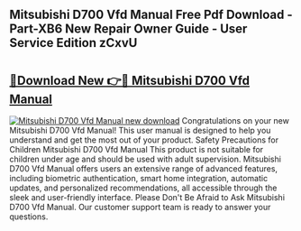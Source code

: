 ## Mitsubishi D700 Vfd Manual Free Pdf Download - Part-XB6 New Repair Owner Guide - User Service Edition zCxvU

# <h2><a href="http://bc37017.oget.top/?id=Mitsubishi+D700+Vfd+Manual">🔗Download New 👉🔴 Mitsubishi D700 Vfd Manual</a></h2>

[![Mitsubishi D700 Vfd Manual new download](https://i.imgur.com/5g1atiW.png)](http://bc37017.oget.top/?id=Mitsubishi+D700+Vfd+Manual)
Congratulations on your new Mitsubishi D700 Vfd Manual! This user manual is designed to help you understand and get the most out of your product. Safety Precautions for Children Mitsubishi D700 Vfd Manual This product is not suitable for children under age and should be used with adult supervision. Mitsubishi D700 Vfd Manual offers users an extensive range of advanced features, including biometric authentication, smart home integration, automatic updates, and personalized recommendations, all accessible through the sleek and user-friendly interface. Please Don't Be Afraid to Ask Mitsubishi D700 Vfd Manual. Our customer support team is ready to answer your questions.
